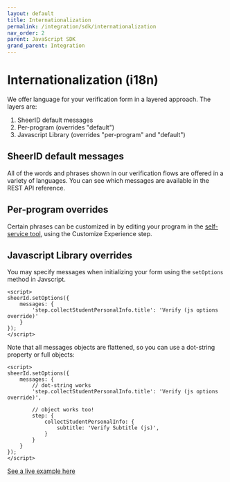 ```yaml
---
layout: default
title: Internationalization
permalink: /integration/sdk/internationalization
nav_order: 2
parent: JavaScript SDK
grand_parent: Integration
---
```


# Internationalization (i18n)

We offer language for your verification form in a layered approach. The layers are:

1. SheerID default messages
1. Per-program (overrides "default")
1. Javascript Library (overrides "per-program" and "default")


## SheerID default messages
All of the words and phrases shown in our verification flows are offered in a variety of languages. You can see which messages are available in the REST API reference.

## Per-program overrides
Certain phrases can be customized in by editing your program in the [self-service tool](https://trial-preview.sheerid.com), using the Customize Experience step.

## Javascript Library overrides
You may specify messages when initializing your form using the `setOptions` method in Javscript.

    <script>
    sheerId.setOptions({
        messages: {
            'step.collectStudentPersonalInfo.title': 'Verify (js options override)'
        }
    });
    </script>

Note that all messages objects are flattened, so you can use a dot-string property or full objects:
    
    <script>
    sheerId.setOptions({
        messages: {
            // dot-string works
            'step.collectStudentPersonalInfo.title': 'Verify (js options override)',
            
            // object works too!
            step: {
                collectStudentPersonalInfo: {
                    subtitle: 'Verify Subtitle (js)',
                }
            }
        }
    });
    </script>

<a href="examples/language-override.html" target="_blank">See a live example here</a>
